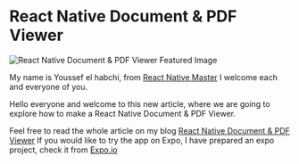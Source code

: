 
# React Native Document & PDF Viewer

  

![React Native Document & PDF Viewer Featured Image](https://rn-master.com/wp-content/uploads/2020/02/React-Native-Document-PDF-Viewer-Featured.png)
  

My name is Youssef el habchi, from [React Native Master](https://rn-master.com) I welcome each and everyone of you.




Hello everyone and welcome to this new article, where we are going to explore how to make a React Native Document & PDF Viewer.


Feel free to read the whole article on my blog [React Native Document & PDF Viewer](https://rn-master.com/react-native-document-pdf-viewer/)
If you would like to try the app on Expo, I have prepared an expo project, check it from  [Expo.io](https://expo.io/@alhydra/react-native-react-native-document-pdf-viewer)

